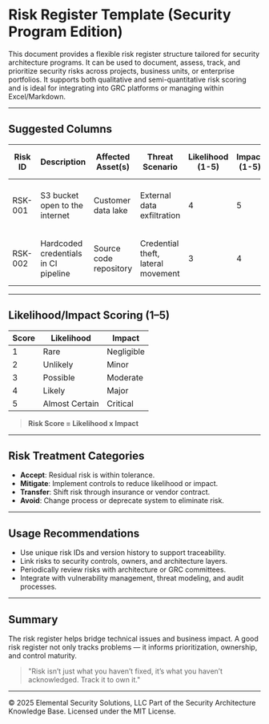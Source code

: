 # Risk Register Template (Security Program Edition)

This document provides a flexible risk register structure tailored for security architecture programs. It can be used to document, assess, track, and prioritize security risks across projects, business units, or enterprise portfolios. It supports both qualitative and semi-quantitative risk scoring and is ideal for integrating into GRC platforms or managing within Excel/Markdown.

---

## Suggested Columns

| Risk ID | Description | Affected Asset(s) | Threat Scenario | Likelihood (1-5) | Impact (1-5) | Risk Score | Risk Owner | Current Controls | Control Effectiveness | Residual Risk | Treatment Plan | Target Resolution Date | Status |
|---------|-------------|--------------------|------------------|------------------|--------------|------------|-------------|------------------|------------------------|----------------|------------------|--------------------------|--------|
| RSK-001 | S3 bucket open to the internet | Customer data lake | External data exfiltration | 4 | 5 | 20 | Cloud Security Lead | IAM, public access block | Medium | Moderate | Restrict access via VPC endpoint and policy | 2024-12-01 | Open |
| RSK-002 | Hardcoded credentials in CI pipeline | Source code repository | Credential theft, lateral movement | 3 | 4 | 12 | DevSecOps Lead | Secrets scanning alert | Low | Low | Refactor to Vault-based dynamic credentials | 2024-10-01 | In Progress |

---

## Likelihood/Impact Scoring (1–5)
| Score | Likelihood | Impact |
|-------|------------|--------|
| 1 | Rare | Negligible |
| 2 | Unlikely | Minor |
| 3 | Possible | Moderate |
| 4 | Likely | Major |
| 5 | Almost Certain | Critical |

> **Risk Score = Likelihood x Impact**

---

## Risk Treatment Categories
- **Accept**: Residual risk is within tolerance.
- **Mitigate**: Implement controls to reduce likelihood or impact.
- **Transfer**: Shift risk through insurance or vendor contract.
- **Avoid**: Change process or deprecate system to eliminate risk.

---

## Usage Recommendations
- Use unique risk IDs and version history to support traceability.
- Link risks to security controls, owners, and architecture layers.
- Periodically review risks with architecture or GRC committees.
- Integrate with vulnerability management, threat modeling, and audit processes.

---

## Summary
The risk register helps bridge technical issues and business impact. A good risk register not only tracks problems — it informs prioritization, ownership, and control maturity.

> "Risk isn’t just what you haven’t fixed, it’s what you haven’t acknowledged. Track it to own it."



---
© 2025 Elemental Security Solutions, LLC
Part of the Security Architecture Knowledge Base.
Licensed under the MIT License.
